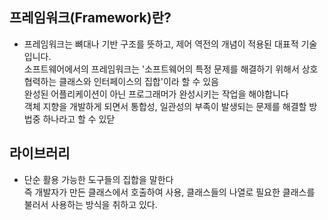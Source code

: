 ## 프레임워크(Framework)란?
  - 프레임워크는 뼈대나 기반 구조를 뜻하고, 제어 역전의 개념이 적용된 대표적 기술입니다.  
    소프트웨어에서의 프레임워크는 '소프트웨어의 특정 문제를 해결하기 위해서 상호 협력하는 클래스와 인터페이스의 집합'이라 할 수 있음  
    완성된 어플리케이션이 아닌 프로그래머가 완성시키는 작업을 해야합니다  
    객체 지향을 개발하게 되면서 통합성, 일관성의 부족이 발생되는 문제를 해결할 방법중 하나라고 할 수 있닫

## 라이브러리  
  - 단순 활용 가능한 도구들의 집합을 말한다  
    즉 개발자가 만든 클래스에서 호출하여 사용, 클래스들의 나열로 필요한 클래스를 불러서 사용하는 방식을 취하고 있다.  
    

